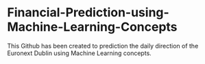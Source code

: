 # Financial-Prediction-using-Machine-Learning-Concepts

This Github has been created to prediction the daily direction of the Euronext Dublin using Machine Learning concepts.
